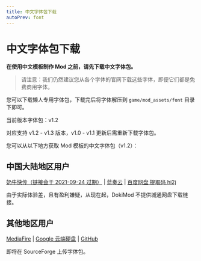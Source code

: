 ```yaml
---
title: 中文字体包下载
autoPrev: font
---
```


# 中文字体包下载

**在使用中文模板制作 Mod 之前，请先下载中文字体包。**

> 请注意：我们仍然建议您从各个字体的官网下载这些字体，即便它们都是免费商用字体。

您可以下载懒人专用字体包，下载完后将字体解压到 `game/mod_assets/font` 目录下即可。

当前版本字体包：v1.2

对应支持 v1.2 - v1.3 版本，v1.0 - v1.1 更新后需重新下载字体包。

您可以从以下地方获取 Mod 模板的中文字体包（v1.2）：

## 中国大陆地区用户

[奶牛快传（链接会于 2021-09-24 过期）](https://imgradeone.cowtransfer.com/s/3852906fbdf246) | [蓝奏云](https://imgradeone.lanzous.com/iwq7wec3j7a) | [百度网盘 提取码 hi2j](https://pan.baidu.com/s/1WiO1qD8cI8U1YTEVeVrkuQ)

由于实际体验差，且有盈利嫌疑，从现在起，DokiMod 不提供城通网盘下载链接。

## 其他地区用户

[MediaFire](http://www.mediafire.com/file/6juwd7h0venrg7f/font%25282%2529.zip/file) | [Google 云端硬盘](https://drive.google.com/file/d/1LClyzgxq-les-N5egLXm1aK7ULATDpex/view?usp=sharing) | [GitHub](https://github.com/imgradeone/DDMTCN-fontpack/releases/download/v1.2/fontv12.zip)

即将在 SourceForge 上传字体包。